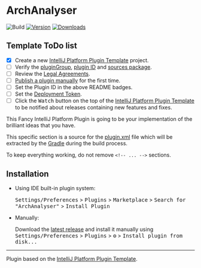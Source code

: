 # ArchAnalyser

![Build](https://github.com/bezrukovq/ArchAnalyser/workflows/Build/badge.svg)
[![Version](https://img.shields.io/jetbrains/plugin/v/PLUGIN_ID.svg)](https://plugins.jetbrains.com/plugin/PLUGIN_ID)
[![Downloads](https://img.shields.io/jetbrains/plugin/d/PLUGIN_ID.svg)](https://plugins.jetbrains.com/plugin/PLUGIN_ID)

## Template ToDo list
- [x] Create a new [IntelliJ Platform Plugin Template][template] project.
- [ ] Verify the [pluginGroup](/gradle.properties), [plugin ID](/src/main/resources/META-INF/plugin.xml) and [sources package](/src/main/kotlin).
- [ ] Review the [Legal Agreements](https://plugins.jetbrains.com/docs/marketplace/legal-agreements.html).
- [ ] [Publish a plugin manually](https://plugins.jetbrains.com/docs/intellij/publishing-plugin.html?from=IJPluginTemplate) for the first time.
- [ ] Set the Plugin ID in the above README badges.
- [ ] Set the [Deployment Token](https://plugins.jetbrains.com/docs/marketplace/plugin-upload.html).
- [ ] Click the <kbd>Watch</kbd> button on the top of the [IntelliJ Platform Plugin Template][template] to be notified about releases containing new features and fixes.

<!-- Plugin description -->
This Fancy IntelliJ Platform Plugin is going to be your implementation of the brilliant ideas that you have.

This specific section is a source for the [plugin.xml](/src/main/resources/META-INF/plugin.xml) file which will be extracted by the [Gradle](/build.gradle.kts) during the build process.

To keep everything working, do not remove `<!-- ... -->` sections. 
<!-- Plugin description end -->

## Installation

- Using IDE built-in plugin system:
  
  <kbd>Settings/Preferences</kbd> > <kbd>Plugins</kbd> > <kbd>Marketplace</kbd> > <kbd>Search for "ArchAnalyser"</kbd> >
  <kbd>Install Plugin</kbd>
  
- Manually:

  Download the [latest release](https://github.com/bezrukovq/ArchAnalyser/releases/latest) and install it manually using
  <kbd>Settings/Preferences</kbd> > <kbd>Plugins</kbd> > <kbd>⚙️</kbd> > <kbd>Install plugin from disk...</kbd>


---
Plugin based on the [IntelliJ Platform Plugin Template][template].

[template]: https://github.com/JetBrains/intellij-platform-plugin-template
